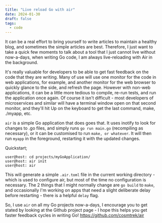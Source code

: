 ```yaml
---
title: "Live reload Go with air"
date: 2024-01-30
draft: false
tags:
  - code
---
```


It can be a real effort to bring yourself to write articles to maintain a healthy blog, and sometimes the simple articles are best. Therefore, I just want to take a quick few moments to talk about a tool that I just cannot live without now-a-days, when writing Go code, I am always live-reloading with Air in the background.

It's really valuable for developers to be able to get fast feedback on the code that they are writing. Many of use will use one monitor for the code in web applications, for example, and another monitor for the web browser to quickly glance to the side, and refresh the page. However with non-web applications, it can be a little more tedious to compile, re-run tests, and run the application once again. Of course it isn't difficult - most developers of microservices and similar will have a terminal window open on that second monitor, and they'll hit Up on the keyboard to get the last command, make, ./myapp, etc. 

`air` is a simple Go application that does goes that. It uses inotify to look for changes to .go files, and simply runs `go run main.go` (recompiling as necessary), or it can be customised to run `make, or whatever`. It will then run `myapp` in the foreground, restarting it with the updated changes.

Quickstart;

```shell
user@host: cd projects/myGoApplication/
user@host: air init
user@host: air
```

This will generate a simple `.air.toml` file in the current working directory - which is used to configure air, but most of the time no configuration is necessary. The 2 things that I might normally change are `go build` to `make`, and occasionally I'm working on apps that need a slight deliberate delay before restarting - there is a helpful `delay` flag.

So, I use `air` on all my Go projects now-a-days, I encourage you to get stated by looking at the Github project page - I hope this helps you get faster feedback cycles in writing Go! https://github.com/cosmtrek/air
